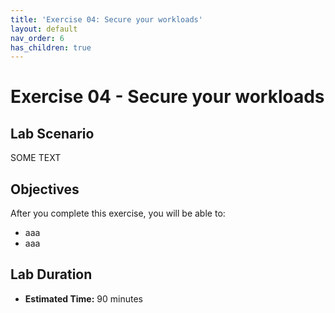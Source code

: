 ```yaml
---
title: 'Exercise 04: Secure your workloads'
layout: default
nav_order: 6
has_children: true
---
```


# Exercise 04 - Secure your workloads

## Lab Scenario

SOME TEXT

## Objectives

After you complete this exercise, you will be able to:

* aaa
* aaa

## Lab Duration

* **Estimated Time:** 90 minutes